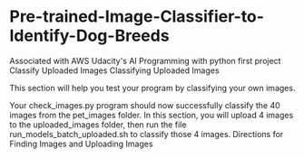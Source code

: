 # Pre-trained-Image-Classifier-to-Identify-Dog-Breeds
Associated with AWS
Udacity's AI Programming with python first project Classify Uploaded Images Classifying Uploaded Images

This section will help you test your program by classifying your own images.

Your check_images.py program should now successfully classify the 40 images from the pet_images folder. In this section, you will upload 4 images to the uploaded_images folder, then run the file run_models_batch_uploaded.sh to classify those 4 images. Directions for Finding Images and Uploading Images

